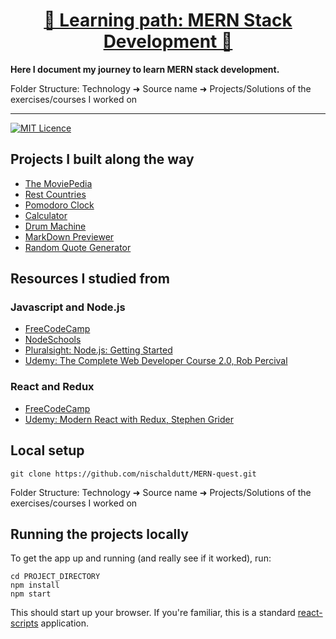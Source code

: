 <div>
  <h1 align="center">
    <a href="https://github.com/nischaldutt/MERN-quest">🚀 Learning path: MERN Stack Development 🚀</a>
  </h1>
  <strong>
    Here I document my journey to learn MERN stack development.
  </strong>
  <p>
    Folder Structure: Technology ➜ Source name ➜ Projects/Solutions of the exercises/courses I worked on
  </p>
</div>

<hr />

[![MIT Licence](https://img.shields.io/badge/Licence-MIT-blue)](https://github.com/nischaldutt/MERN-quest)

## Projects I built along the way

- [The MoviePedia](https://themoviepedia.netlify.app/)
- [Rest Countries](https://rest-country-data.netlify.app/)
- [Pomodoro Clock](https://pomodoro-clock-freecodecamp.netlify.app/)
- [Calculator](https://javascript-calculator-freecodecamp.netlify.app/)
- [Drum Machine](https://react-drum-machine-freecodecamp.netlify.app/)
- [MarkDown Previewer](https://markdown-previewer-freecodecamp.netlify.app/)
- [Random Quote Generator](https://random-quote-generator-freecodecamp.netlify.app/)

## Resources I studied from

### Javascript and Node.js

- [FreeCodeCamp](https://www.freecodecamp.org/)
- [NodeSchools](https://nodeschool.io/)
- [Pluralsight: Node.js: Getting Started](https://www.pluralsight.com/courses/nodejs-getting-started)
- [Udemy: The Complete Web Developer Course 2.0, Rob Percival](https://www.udemy.com/share/101WqCAkEScltXQHw=/)

### React and Redux

- [FreeCodeCamp](https://www.freecodecamp.org/)
- [Udemy: Modern React with Redux, Stephen Grider](https://www.udemy.com/share/101Wz0AkEScltXQHw=/)

## Local setup

```
git clone https://github.com/nischaldutt/MERN-quest.git
```

Folder Structure: Technology ➜ Source name ➜ Projects/Solutions of the exercises/courses I worked on

## Running the projects locally

To get the app up and running (and really see if it worked), run:

```shell
cd PROJECT_DIRECTORY
npm install
npm start
```

This should start up your browser. If you're familiar, this is a standard
[react-scripts](https://create-react-app.dev/) application.
